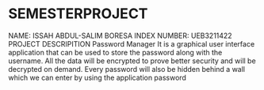 # SEMESTERPROJECT
NAME: ISSAH ABDUL-SALIM BORESA
INDEX NUMBER: UEB3211422
                  PROJECT DESCRIPITION
        Password Manager
It is a graphical user interface application that can be used to store the password 
along with the username. All the data will be encrypted to prove better security 
and will be decrypted on demand. Every password will also be hidden behind a 
wall which we can enter by using the application password

